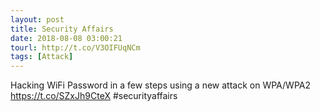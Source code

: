 ```yaml
---
layout: post
title: Security Affairs
date: 2018-08-08 03:00:21
tourl: http://t.co/V3OIFUqNCm
tags: [Attack]
---
```

Hacking WiFi Password in a few steps using a new attack on WPA/WPA2  https://t.co/SZxJh9CteX #securityaffairs